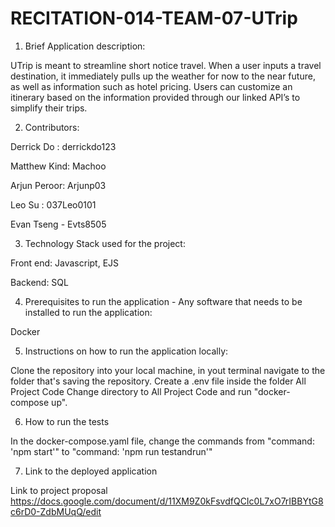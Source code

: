 # RECITATION-014-TEAM-07-UTrip

1. Brief Application description: 

UTrip is meant to streamline short notice travel. When a user inputs a travel destination, it immediately pulls up the weather for now to the near future, as well as   information such as hotel pricing. Users can customize an itinerary based on the information provided through our linked API’s to simplify their trips. 

2. Contributors:

Derrick Do : derrickdo123

Matthew Kind: Machoo

Arjun Peroor: Arjunp03

Leo Su : 037Leo0101

Evan Tseng - Evts8505


3. Technology Stack used for the project:

Front end: Javascript, EJS

Backend:   SQL

4. Prerequisites to run the application - Any software that needs to be installed to run the application:

Docker


5. Instructions on how to run the application locally:

Clone the repository into your local machine, in yout terminal navigate to the folder that's saving the repository. 
Create a .env file inside the folder All Project Code
Change directory to All Project Code and run "docker-compose up". 


6. How to run the tests

In the docker-compose.yaml file, change the commands from  "command: 'npm start'" to "command: 'npm run testandrun'"


7. Link to the deployed application

Link to project proposal
https://docs.google.com/document/d/11XM9Z0kFsvdfQCIc0L7xO7rIBBYtG8c6rD0-ZdbMUqQ/edit
